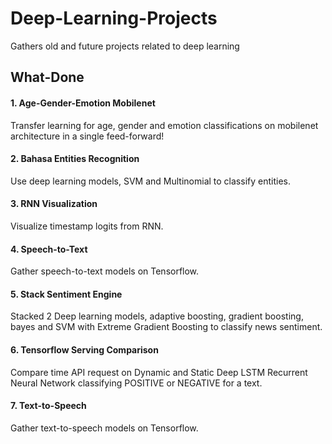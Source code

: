 # Deep-Learning-Projects
Gathers old and future projects related to deep learning

## What-Done

#### 1. Age-Gender-Emotion Mobilenet

Transfer learning for age, gender and emotion classifications on mobilenet architecture in a single feed-forward!

#### 2. Bahasa Entities Recognition

Use deep learning models, SVM and Multinomial to classify entities.

#### 3. RNN Visualization

Visualize timestamp logits from RNN.

#### 4. Speech-to-Text

Gather speech-to-text models on Tensorflow.

#### 5. Stack Sentiment Engine

Stacked 2 Deep learning models, adaptive boosting, gradient boosting, bayes and SVM with Extreme Gradient Boosting to classify news sentiment.

#### 6. Tensorflow Serving Comparison

Compare time API request on Dynamic and Static Deep LSTM Recurrent Neural Network classifying POSITIVE or NEGATIVE for a text.

#### 7. Text-to-Speech

Gather text-to-speech models on Tensorflow.
